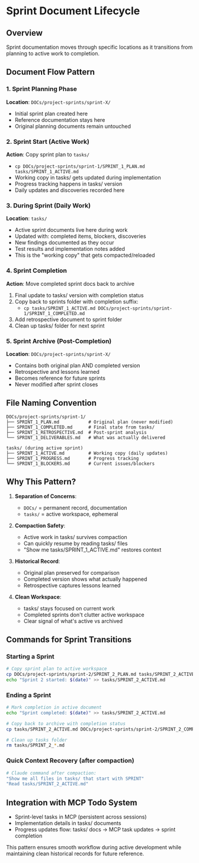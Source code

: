 # Sprint Document Lifecycle

## Overview
Sprint documentation moves through specific locations as it transitions from planning to active work to completion.

## Document Flow Pattern

### 1. Sprint Planning Phase
**Location**: `DOCs/project-sprints/sprint-X/`
- Initial sprint plan created here
- Reference documentation stays here
- Original planning documents remain untouched

### 2. Sprint Start (Active Work)
**Action**: Copy sprint plan to `tasks/`
- `cp DOCs/project-sprints/sprint-1/SPRINT_1_PLAN.md tasks/SPRINT_1_ACTIVE.md`
- Working copy in tasks/ gets updated during implementation
- Progress tracking happens in tasks/ version
- Daily updates and discoveries recorded here

### 3. During Sprint (Daily Work)
**Location**: `tasks/`
- Active sprint documents live here during work
- Updated with: completed items, blockers, discoveries
- New findings documented as they occur
- Test results and implementation notes added
- This is the "working copy" that gets compacted/reloaded

### 4. Sprint Completion
**Action**: Move completed sprint docs back to archive
1. Final update to tasks/ version with completion status
2. Copy back to sprints folder with completion suffix:
   - `cp tasks/SPRINT_1_ACTIVE.md DOCs/project-sprints/sprint-1/SPRINT_1_COMPLETED.md`
3. Add retrospective document to sprint folder
4. Clean up tasks/ folder for next sprint

### 5. Sprint Archive (Post-Completion)
**Location**: `DOCs/project-sprints/sprint-X/`
- Contains both original plan AND completed version
- Retrospective and lessons learned
- Becomes reference for future sprints
- Never modified after sprint closes

## File Naming Convention

```
DOCs/project-sprints/sprint-1/
├── SPRINT_1_PLAN.md           # Original plan (never modified)
├── SPRINT_1_COMPLETED.md      # Final state from tasks/
├── SPRINT_1_RETROSPECTIVE.md  # Post-sprint analysis
└── SPRINT_1_DELIVERABLES.md   # What was actually delivered

tasks/ (during active sprint)
├── SPRINT_1_ACTIVE.md         # Working copy (daily updates)
├── SPRINT_1_PROGRESS.md       # Progress tracking
└── SPRINT_1_BLOCKERS.md       # Current issues/blockers
```

## Why This Pattern?

1. **Separation of Concerns**:
   - `DOCs/` = permanent record, documentation
   - `tasks/` = active workspace, ephemeral

2. **Compaction Safety**:
   - Active work in tasks/ survives compaction
   - Can quickly resume by reading tasks/ files
   - "Show me tasks/SPRINT_1_ACTIVE.md" restores context

3. **Historical Record**:
   - Original plan preserved for comparison
   - Completed version shows what actually happened
   - Retrospective captures lessons learned

4. **Clean Workspace**:
   - tasks/ stays focused on current work
   - Completed sprints don't clutter active workspace
   - Clear signal of what's active vs archived

## Commands for Sprint Transitions

### Starting a Sprint
```bash
# Copy sprint plan to active workspace
cp DOCs/project-sprints/sprint-2/SPRINT_2_PLAN.md tasks/SPRINT_2_ACTIVE.md
echo "Sprint 2 started: $(date)" >> tasks/SPRINT_2_ACTIVE.md
```

### Ending a Sprint
```bash
# Mark completion in active document
echo "Sprint completed: $(date)" >> tasks/SPRINT_2_ACTIVE.md

# Copy back to archive with completion status
cp tasks/SPRINT_2_ACTIVE.md DOCs/project-sprints/sprint-2/SPRINT_2_COMPLETED.md

# Clean up tasks folder
rm tasks/SPRINT_2_*.md
```

### Quick Context Recovery (after compaction)
```bash
# Claude command after compaction:
"Show me all files in tasks/ that start with SPRINT"
"Read tasks/SPRINT_2_ACTIVE.md"
```

## Integration with MCP Todo System

- Sprint-level tasks in MCP (persistent across sessions)
- Implementation details in tasks/ documents
- Progress updates flow: tasks/ docs → MCP task updates → sprint completion

This pattern ensures smooth workflow during active development while maintaining clean historical records for future reference.